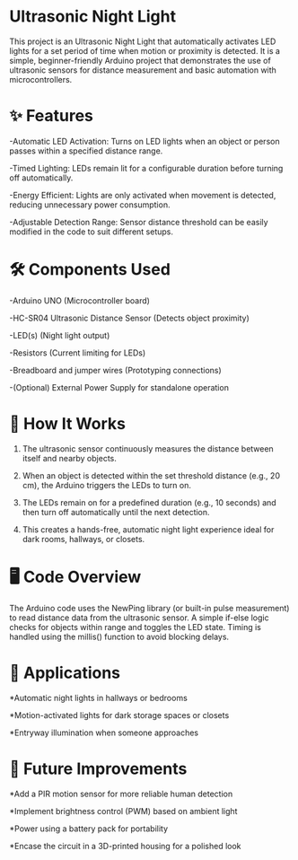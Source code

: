 # Ultrasonic Night Light

This project is an Ultrasonic Night Light that automatically activates LED lights for a set period of time when motion or proximity is detected. It is a simple, beginner-friendly Arduino project that demonstrates the use of ultrasonic sensors for distance measurement and basic automation with microcontrollers.

# ✨ Features
-Automatic LED Activation: Turns on LED lights when an object or person passes within a specified distance range.

-Timed Lighting: LEDs remain lit for a configurable duration before turning off automatically.

-Energy Efficient: Lights are only activated when movement is detected, reducing unnecessary power consumption.

-Adjustable Detection Range: Sensor distance threshold can be easily modified in the code to suit different setups.

# 🛠 Components Used
-Arduino UNO (Microcontroller board)

-HC-SR04 Ultrasonic Distance Sensor (Detects object proximity)

-LED(s) (Night light output)

-Resistors (Current limiting for LEDs)

-Breadboard and jumper wires (Prototyping connections)

-(Optional) External Power Supply for standalone operation

# 🔧 How It Works
1. The ultrasonic sensor continuously measures the distance between itself and nearby objects.

2. When an object is detected within the set threshold distance (e.g., 20 cm), the Arduino triggers the LEDs to turn on.

3. The LEDs remain on for a predefined duration (e.g., 10 seconds) and then turn off automatically until the next detection.

4. This creates a hands-free, automatic night light experience ideal for dark rooms, hallways, or closets.

# 🖥 Code Overview
The Arduino code uses the NewPing library (or built-in pulse measurement) to read distance data from the ultrasonic sensor. A simple if-else logic checks for objects within range and toggles the LED state. Timing is handled using the millis() function to avoid blocking delays.

# 🔋 Applications
*Automatic night lights in hallways or bedrooms

*Motion-activated lights for dark storage spaces or closets

*Entryway illumination when someone approaches

# 🚀 Future Improvements
*Add a PIR motion sensor for more reliable human detection

*Implement brightness control (PWM) based on ambient light

*Power using a battery pack for portability

*Encase the circuit in a 3D-printed housing for a polished look
